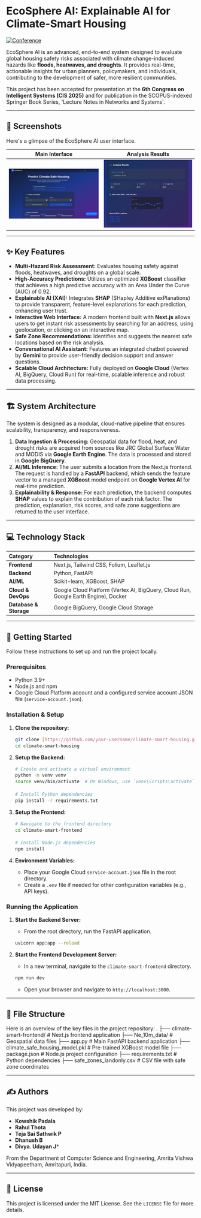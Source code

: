 # EcoSphere AI: Explainable AI for Climate-Smart Housing

[![Conference](https://img.shields.io/badge/CIS%202025-Accepted-brightgreen)](https://scrs.in/conference/cis2025)

EcoSphere AI is an advanced, end-to-end system designed to evaluate global housing safety risks associated with climate change-induced hazards like **floods, heatwaves, and droughts**. It provides real-time, actionable insights for urban planners, policymakers, and individuals, contributing to the development of safer, more resilient communities.

This project has been accepted for presentation at the **6th Congress on Intelligent Systems (CIS 2025)** and for publication in the SCOPUS-indexed Springer Book Series, 'Lecture Notes in Networks and Systems'.

***

## 📸 Screenshots

Here's a glimpse of the EcoSphere AI user interface.

| Main Interface | Analysis Results |
| :---: | :---: |
| ![Main user interface for EcoSphere AI](User.png) | ![Analysis results showing risk scores and trends](Results.png) |

***

## ✨ Key Features

* **Multi-Hazard Risk Assessment:** Evaluates housing safety against floods, heatwaves, and droughts on a global scale.
* **High-Accuracy Predictions:** Utilizes an optimized **XGBoost** classifier that achieves a high predictive accuracy with an Area Under the Curve (AUC) of 0.92.
* **Explainable AI (XAI):** Integrates **SHAP** (SHapley Additive exPlanations) to provide transparent, feature-level explanations for each prediction, enhancing user trust.
* **Interactive Web Interface:** A modern frontend built with **Next.js** allows users to get instant risk assessments by searching for an address, using geolocation, or clicking on an interactive map.
* **Safe Zone Recommendations:** Identifies and suggests the nearest safe locations based on the risk analysis.
* **Conversational AI Assistant:** Features an integrated chatbot powered by **Gemini** to provide user-friendly decision support and answer questions.
* **Scalable Cloud Architecture:** Fully deployed on **Google Cloud** (Vertex AI, BigQuery, Cloud Run) for real-time, scalable inference and robust data processing.

***

## 🏗️ System Architecture

The system is designed as a modular, cloud-native pipeline that ensures scalability, transparency, and responsiveness.

1.  **Data Ingestion & Processing:** Geospatial data for flood, heat, and drought risks are acquired from sources like JRC Global Surface Water and MODIS via **Google Earth Engine**. The data is processed and stored in **Google BigQuery**.
2.  **AI/ML Inference:** The user submits a location from the Next.js frontend. The request is handled by a **FastAPI** backend, which sends the feature vector to a managed **XGBoost** model endpoint on **Google Vertex AI** for real-time prediction.
3.  **Explainability & Response:** For each prediction, the backend computes **SHAP** values to explain the contribution of each risk factor. The prediction, explanation, risk scores, and safe zone suggestions are returned to the user interface.

***

## 💻 Technology Stack

| Category | Technologies |
| :--- | :--- |
| **Frontend** | Next.js, Tailwind CSS, Folium, Leaflet.js |
| **Backend** | Python, FastAPI |
| **AI/ML** | Scikit-learn, XGBoost, SHAP |
| **Cloud & DevOps** | Google Cloud Platform (Vertex AI, BigQuery, Cloud Run, Google Earth Engine), Docker |
| **Database & Storage** | Google BigQuery, Google Cloud Storage |

***

## 🚀 Getting Started

Follow these instructions to set up and run the project locally.

### Prerequisites

* Python 3.9+
* Node.js and npm
* Google Cloud Platform account and a configured service account JSON file (`service-account.json`).

### Installation & Setup

1.  **Clone the repository:**
    ```bash
    git clone [https://github.com/your-username/climate-smart-housing.git](https://github.com/your-username/climate-smart-housing.git)
    cd climate-smart-housing
    ```

2.  **Setup the Backend:**
    ```bash
    # Create and activate a virtual environment
    python -m venv venv
    source venv/bin/activate  # On Windows, use `venv\Scripts\activate`

    # Install Python dependencies
    pip install -r requirements.txt
    ```

3.  **Setup the Frontend:**
    ```bash
    # Navigate to the frontend directory
    cd climate-smart-frontend

    # Install Node.js dependencies
    npm install
    ```

4.  **Environment Variables:**
    * Place your Google Cloud `service-account.json` file in the root directory.
    * Create a `.env` file if needed for other configuration variables (e.g., API keys).

### Running the Application

1.  **Start the Backend Server:**
    * From the root directory, run the FastAPI application.
    ```bash
    uvicorn app:app --reload
    ```

2.  **Start the Frontend Development Server:**
    * In a new terminal, navigate to the `climate-smart-frontend` directory.
    ```bash
    npm run dev
    ```
    * Open your browser and navigate to `http://localhost:3000`.

***

## 📁 File Structure

Here is an overview of the key files in the project repository:
.
├── climate-smart-frontend/ # Next.js frontend application
├── Ne_10m_data/          # Geospatial data files
├── app.py                # Main FastAPI backend application
├── climate_safe_housing_model.pkl # Pre-trained XGBoost model file
├── package.json          # Node.js project configuration
├── requirements.txt      # Python dependencies
├── safe_zones_landonly.csv # CSV file with safe zone coordinates

***

## ✍️ Authors

This project was developed by:

* **Kowshik Padala**
* **Rahul Thota**
* **Teja Sai Sathwik P**
* **Dhanush B**
* **Divya. Udayan J***

From the Department of Computer Science and Engineering, Amrita Vishwa Vidyapeetham, Amritapuri, India.

***

## 📜 License

This project is licensed under the MIT License. See the `LICENSE` file for more details.
